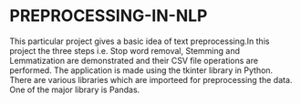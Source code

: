 # PREPROCESSING-IN-NLP
This particular project gives a basic idea of text preprocessing.In this project the three steps i.e. Stop word removal, Stemming and Lemmatization are demonstrated and their CSV file operations are performed. The application is made using the tkinter library in Python. There are various libraries which are importeed for preprocessing the data. One of the major library is Pandas.
